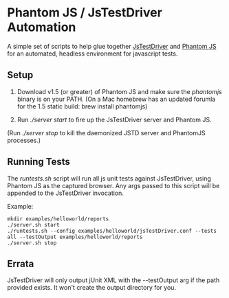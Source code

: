 # Phantom JS / JsTestDriver Automation

A simple set of scripts to help glue together [JsTestDriver](http://code.google.com/p/js-test-driver/)
and [Phantom JS](http://www.phantomjs.org/) for an automated, headless environment for javascript
tests.

## Setup

1. Download v1.5 (or greater) of Phantom JS and make sure the _phantomjs_ binary is on your PATH.
   (On a Mac homebrew has an updated forumla for the 1.5 static build: brew install phantomjs)

2. Run _./server start_ to fire up the JsTestDriver server and Phantom JS.

(Run _./server stop_ to kill the daemonized JSTD server and PhantomJS processes.)

## Running Tests

The _runtests.sh_ script will run all js unit tests against JsTestDriver, using Phantom JS
as the captured browser. Any args passed to this script will be appended to the JsTestDriver invocation.

Example:

    mkdir examples/helloworld/reports
    ./server.sh start
    ./runtests.sh --config examples/helloworld/jsTestDriver.conf --tests all --testOutput examples/helloworld/reports
    ./server.sh stop

## Errata

JsTestDriver will only output jUnit XML with the --testOutput arg if the path provided exists.
It won't create the output directory for you. 

